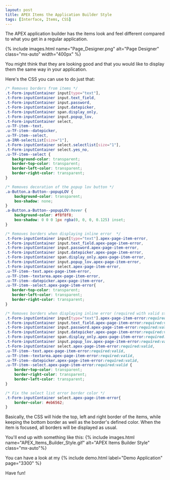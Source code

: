 ```yaml
---
layout: post
title: APEX Items the Application Builder Style
tags: [Interface, Items, CSS]
---
```


The APEX application builder has the items look and feel different compared to what you get in a regular application.

{% include images.html name="Page_Designer.png" alt="Page Designer" class="mx-auto" width="400px" %}

You might think that they are looking good and that you would like to display them the same way in your application.

Here's the CSS you can use to do just that: 
```css
/* Removes borders from items */
.t-Form-inputContainer input[type="text"],
.t-Form-inputContainer input.text_field,
.t-Form-inputContainer input.password,
.t-Form-inputContainer input.datepicker,
.t-Form-inputContainer span.display_only,
.t-Form-inputContainer input.popup_lov,
.t-Form-inputContainer select,
.u-TF-item--text,
.u-TF-item--datepicker,
.u-TF-item--select,
.a-IRR-selectList[size="1"],
.t-Form-inputContainer select.selectlist[size="1"],
.t-Form-inputContainer select.yes_no,
.u-TF-item--select {
   background-color: transparent;
   border-top-color: transparent;
   border-left-color: transparent;
   border-right-color: transparent;
}

/* Removes decoration of the popup lov button */
.a-Button.a-Button--popupLOV {
    background-color: transparent;
    box-shadow: none;
}
.a-Button.a-Button--popupLOV:hover {
    background-color: #f8f8f8;
    box-shadow: 0 0 0 1px rgba(0, 0, 0, 0.125) inset;
}

/* Removes borders when displaying inline error  */
.t-Form-inputContainer input[type="text"].apex-page-item-error,
.t-Form-inputContainer input.text_field.apex-page-item-error,
.t-Form-inputContainer input.password.apex-page-item-error,
.t-Form-inputContainer input.datepicker.apex-page-item-error,
.t-Form-inputContainer span.display_only.apex-page-item-error,
.t-Form-inputContainer input.popup_lov.apex-page-item-error,
.t-Form-inputContainer select.apex-page-item-error,
.u-TF-item--text.apex-page-item-error,
.u-TF-item--textarea.apex-page-item-error,
.u-TF-item--datepicker.apex-page-item-error,
.u-TF-item--select.apex-page-item-error{
   border-top-color: transparent;
   border-left-color: transparent;
   border-right-color: transparent;
}

/* Removes borders when displaying inline error (required with valid state) */
.t-Form-inputContainer input[type="text"].apex-page-item-error:required:valid,
.t-Form-inputContainer input.text_field.apex-page-item-error:required:valid,
.t-Form-inputContainer input.password.apex-page-item-error:required:valid,
.t-Form-inputContainer input.datepicker.apex-page-item-error:required:valid,
.t-Form-inputContainer span.display_only.apex-page-item-error:required:valid,
.t-Form-inputContainer input.popup_lov.apex-page-item-error:required:valid,
.t-Form-inputContainer select.apex-page-item-error:required:valid,
.u-TF-item--text.apex-page-item-error:required:valid,
.u-TF-item--textarea.apex-page-item-error:required:valid,
.u-TF-item--datepicker.apex-page-item-error:required:valid,
.u-TF-item--select.apex-page-item-error:required:valid {
    border-top-color: transparent;
    border-right-color: transparent;
    border-left-color: transparent;
}

/* Fix the select list error border color */
.t-Form-inputContainer select.apex-page-item-error{
    border-color: #eb6562;
}
```

Basically, the CSS will hide the top, left and right border of the items, while keeping the bottom border as well as the border's defined color. When the item is focused, all borders will be displayed as usual.

You'll end up with something like this:
{% include images.html name="APEX_Items_Builder_Style.gif" alt="APEX Items Builder Style" class="mx-auto"%}

You can have a look at my {% include demo.html label="Demo Application" page="3300" %}

Have fun!